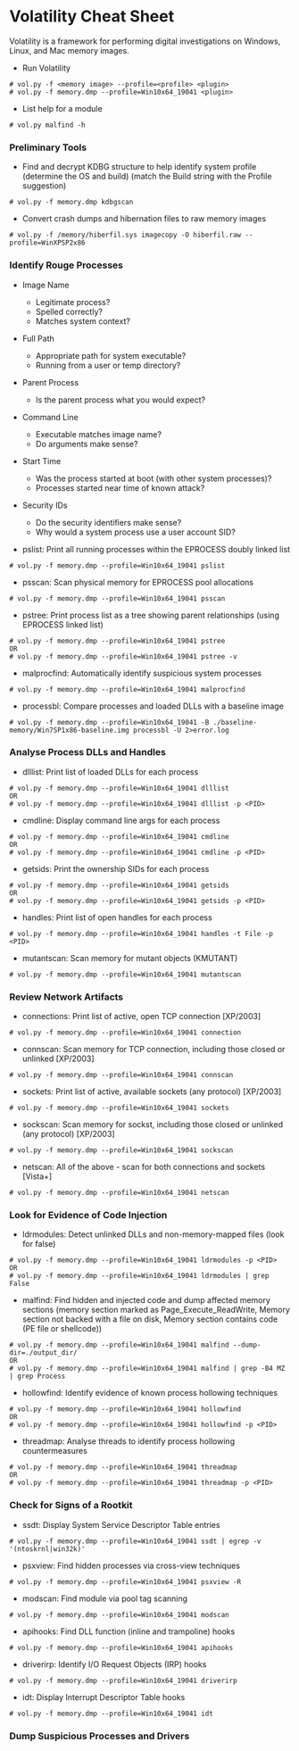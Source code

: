 # Volatility Cheat Sheet

Volatility is a framework for performing digital investigations on Windows, Linux, and Mac memory images.

- Run Volatility

```
# vol.py -f <memory image> --profile=<profile> <plugin>
# vol.py -f memory.dmp --profile=Win10x64_19041 <plugin>
```

- List help for a module

```
# vol.py malfind -h
```

### Preliminary Tools

- Find and decrypt KDBG structure to help identify system profile (determine the OS and build) (match the Build string with the Profile suggestion)

```
# vol.py -f memory.dmp kdbgscan
```

- Convert crash dumps and hibernation files to raw memory images

```
# vol.py -f /memory/hiberfil.sys imagecopy -O hiberfil.raw --profile=WinXPSP2x86
```

### Identify Rouge Processes

- Image Name
    - Legitimate process?
    - Spelled correctly?
    - Matches system context? 
- Full Path
    - Appropriate path for system executable?
    - Running from a user or temp directory? 
- Parent Process
    - Is the parent process what you would expect? 
- Command Line
   - Executable matches image name?
   - Do arguments make sense? 
- Start Time
   - Was the process started at boot (with other system processes)?
   - Processes started near time of known attack?  
- Security IDs
   - Do the security identifiers make sense?
   - Why would a system process use a user account SID?
 
- pslist: Print all running processes within the EPROCESS doubly linked list

```
# vol.py -f memory.dmp --profile=Win10x64_19041 pslist
```

- psscan: Scan physical memory for EPROCESS pool allocations

```
# vol.py -f memory.dmp --profile=Win10x64_19041 psscan
```

- pstree: Print process list as a tree showing parent relationships (using EPROCESS linked list)

```
# vol.py -f memory.dmp --profile=Win10x64_19041 pstree
OR
# vol.py -f memory.dmp --profile=Win10x64_19041 pstree -v
```

- malprocfind: Automatically identify suspicious system processes

```
# vol.py -f memory.dmp --profile=Win10x64_19041 malprocfind
```

- processbl: Compare processes and loaded DLLs with a baseline image

```
# vol.py -f memory.dmp --profile=Win10x64_19041 -B ./baseline-memory/Win7SP1x86-baseline.img processbl -U 2>error.log
```

### Analyse Process DLLs and Handles

- dlllist: Print list of loaded DLLs for each process

```
# vol.py -f memory.dmp --profile=Win10x64_19041 dlllist
OR
# vol.py -f memory.dmp --profile=Win10x64_19041 dlllist -p <PID>
```

- cmdline: Display command line args for each process

```
# vol.py -f memory.dmp --profile=Win10x64_19041 cmdline
OR
# vol.py -f memory.dmp --profile=Win10x64_19041 cmdline -p <PID>
```

- getsids: Print the ownership SIDs for each process

```
# vol.py -f memory.dmp --profile=Win10x64_19041 getsids
OR
# vol.py -f memory.dmp --profile=Win10x64_19041 getsids -p <PID>
```

- handles: Print list of open handles for each process

```
# vol.py -f memory.dmp --profile=Win10x64_19041 handles -t File -p <PID>
```

- mutantscan: Scan memory for mutant objects (KMUTANT)

```
# vol.py -f memory.dmp --profile=Win10x64_19041 mutantscan
```

### Review Network Artifacts

- connections: Print list of active, open TCP connection [XP/2003]

```
# vol.py -f memory.dmp --profile=Win10x64_19041 connection
```

- connscan: Scan memory for TCP connection, including those closed or unlinked [XP/2003]

```
# vol.py -f memory.dmp --profile=Win10x64_19041 connscan
```

- sockets: Print list of active, available sockets (any protocol) [XP/2003]

```
# vol.py -f memory.dmp --profile=Win10x64_19041 sockets
```

- sockscan: Scan memory for sockst, including those closed or unlinked (any protocol) [XP/2003]

```
# vol.py -f memory.dmp --profile=Win10x64_19041 sockscan
```

- netscan: All of the above - scan for both connections and sockets [Vista+]

```
# vol.py -f memory.dmp --profile=Win10x64_19041 netscan
```

### Look for Evidence of Code Injection

- ldrmodules: Detect unlinked DLLs and non-memory-mapped files (look for false)

```
# vol.py -f memory.dmp --profile=Win10x64_19041 ldrmodules -p <PID>
OR
# vol.py -f memory.dmp --profile=Win10x64_19041 ldrmodules | grep False
```

- malfind: Find hidden and injected code and dump affected memory sections (memory section marked as Page_Execute_ReadWrite, Memory section not backed with a file on disk, Memory section contains code (PE file or shellcode))

```
# vol.py -f memory.dmp --profile=Win10x64_19041 malfind --dump-dir=./output_dir/
OR
# vol.py -f memory.dmp --profile=Win10x64_19041 malfind | grep -B4 MZ | grep Process
```

- hollowfind: Identify evidence of known process hollowing techniques

```
# vol.py -f memory.dmp --profile=Win10x64_19041 hollowfind
OR
# vol.py -f memory.dmp --profile=Win10x64_19041 hollowfind -p <PID>
```

- threadmap: Analyse threads to identify process hollowing countermeasures

```
# vol.py -f memory.dmp --profile=Win10x64_19041 threadmap
OR
# vol.py -f memory.dmp --profile=Win10x64_19041 threadmap -p <PID>
```

### Check for Signs of a Rootkit

- ssdt: Display System Service Descriptor Table entries

```
# vol.py -f memory.dmp --profile=Win10x64_19041 ssdt | egrep -v '(ntoskrnl|win32k)'
```

- psxview: Find hidden processes via cross-view techniques

```
# vol.py -f memory.dmp --profile=Win10x64_19041 psxview -R
```

- modscan: Find module via pool tag scanning

```
# vol.py -f memory.dmp --profile=Win10x64_19041 modscan
```

- apihooks: Find DLL function (inline and trampoline) hooks

```
# vol.py -f memory.dmp --profile=Win10x64_19041 apihooks
```

- driverirp: Identify I/O Request Objects (IRP) hooks

```
# vol.py -f memory.dmp --profile=Win10x64_19041 driverirp
```

- idt: Display Interrupt Descriptor Table hooks

```
# vol.py -f memory.dmp --profile=Win10x64_19041 idt
```

### Dump Suspicious Processes and Drivers

